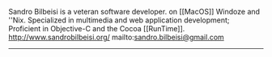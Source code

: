 

Sandro Bilbeisi is a veteran software developer. on [[MacOS]] Windoze and ''Nix.
Specialized in multimedia and web application development; Proficient in Objective-C and the Cocoa [[RunTime]]. http://www.sandrobilbeisi.org/ mailto:sandro.bilbeisi@gmail.com

----